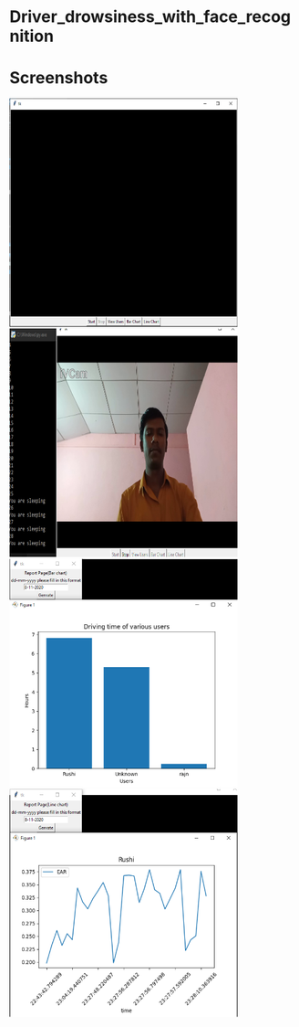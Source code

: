 # Driver_drowsiness_with_face_recognition

# Screenshots
<img src="main.PNG" height="400px" width="400px">
<img src="det.png" height="400px" width="400px">
<img src="bar_chart.png" height="400px" width="400px">
<img src="line_chart.png" height="400px" width="400px">